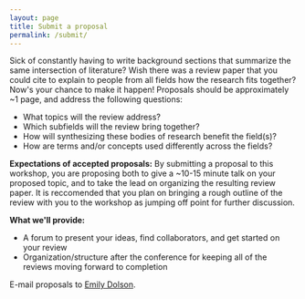 ```yaml
---
layout: page
title: Submit a proposal
permalink: /submit/
---
```


Sick of constantly having to write background sections that summarize the same intersection of literature? Wish there was a review paper that you could cite to explain to people from all fields how the research fits together? Now's your chance to make it happen! Proposals should be approximately ~1 page, and address the following questions:

   * What topics will the review address?
   * Which subfields will the review bring together?
   * How will synthesizing these bodies of research benefit the field(s)?
   * How are terms and/or concepts used differently across the fields?

**Expectations of accepted proposals:** By submitting a proposal to this workshop, you are proposing both to give a ~10-15 minute talk on your proposed topic, and to take the lead on organizing the resulting review paper. It is reccomended that you plan on bringing a rough outline of the review with you to the workshop as jumping off point for further discussion.

**What we'll provide:**

   * A forum to present your ideas, find collaborators, and get started on your review
   * Organization/structure after the conference for keeping all of the reviews moving forward to completion

E-mail proposals to [Emily Dolson](mailto:dolsonem@msu.edu).
